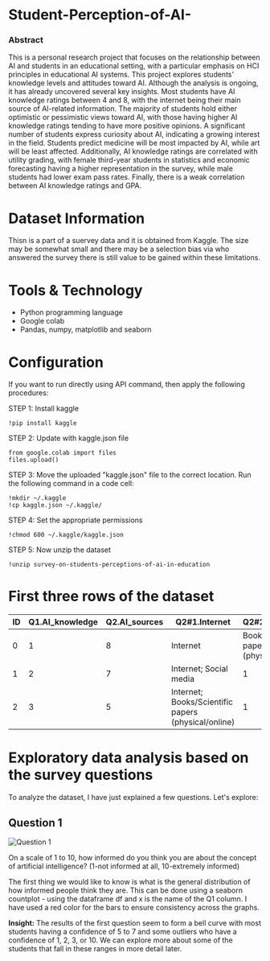 # Student-Perception-of-AI-

### Abstract 
This is a personal research project that focuses on the relationship between AI and students in an educational setting, with a particular emphasis on HCI principles in educational AI systems. This project explores students' knowledge levels and attitudes toward AI. Although the analysis is ongoing, it has already uncovered several key insights. Most students have AI knowledge ratings between 4 and 8, with the internet being their main source of AI-related information. The majority of students hold either optimistic or pessimistic views toward AI, with those having higher AI knowledge ratings tending to have more positive opinions. A significant number of students express curiosity about AI, indicating a growing interest in the field. Students predict medicine will be most impacted by AI, while art will be least affected. Additionally, AI knowledge ratings are correlated with utility grading, with female third-year students in statistics and economic forecasting having a higher representation in the survey, while male students had lower exam pass rates. Finally, there is a weak correlation between AI knowledge ratings and GPA.

# Dataset Information
Thisn is a part of a suervey data and it is obtained from Kaggle. The size may be somewhat small and there may be a selection bias via who answered the survey there is still value to be gained within these limitations.

# Tools & Technology
- Python programming language
- Google colab
- Pandas, numpy, matplotlib and seaborn

# Configuration
If you want to run directly using API command, then apply the following procedures: <br>

STEP 1: Install kaggle
~~~
!pip install kaggle
~~~

STEP 2: Update with kaggle.json file
~~~
from google.colab import files
files.upload()
~~~

STEP 3: Move the uploaded "kaggle.json" file to the correct location. Run the following command in a code cell:
~~~
!mkdir ~/.kaggle
!cp kaggle.json ~/.kaggle/
~~~

STEP 4: Set the appropriate permissions
~~~
!chmod 600 ~/.kaggle/kaggle.json
~~~

STEP 5: Now unzip the dataset
~~~
!unzip survey-on-students-perceptions-of-ai-in-education
~~~

# First three rows of the dataset

| ID | Q1.AI_knowledge | Q2.AI_sources | Q2#1.Internet | Q2#2.Books/Papers | Q2#3.Social_media | Q2#4.Discussions | Q2#5.NotInformed | Q3#1.AI_dehumanization | Q3#2.Job_replacement | ... | Q7.Utility_grade | Q8.Advantage_teaching | Q9.Advantage_learning | Q10.Advantage_evaluation | Q11.Disadvantage_educational_process | Q12.Gender | Q13.Year_of_study | Q14.Major | Q15.Passed_exams | Q16.GPA |
|----|-----------------|--------------|--------------|------------------|-----------------|-----------------|------------------|-----------------------|-------------------|-----|-----------------|-----------------------|----------------------|------------------------|----------------------------------|----------|-----------------|----------|-----------------|-------|
| 0  | 1             | 8            | Internet     | Books/Scientific papers (physical/online) | 1 | 1 | 0 | 0 | 1 | 2 | ... | 9 | 3 | 1 | 2 | 3 | 1 | 2 | 2 | 1 | 9.2 |
| 1  | 2             | 7            | Internet; Social media | 1 | 0 | 1 | 0 | 0 | 2 | 3 | ... | 6 | 2 | 2 | 1 | 2 | 2 | 2 | 2 | 1 | 7.7 |
| 2  | 3             | 5            | Internet; Books/Scientific papers (physical/online) | 1 | 1 | 0 | 0 | 0 | 2 | 1 | ... | 6 | 3 | 3 | 3 | 4 | 2 | 2 | 2 | 0 | 7.2 |


# Exploratory data analysis based on the survey questions

To analyze the dataset, I have just explained a few questions. Let's explore:

## Question 1

![Question 1]("C:\Users\USER\Downloads\download.png")

On a scale of 1 to 10, how informed do you think you are about the concept of artificial intelligence? (1-not informed at all, 10-extremely informed)

The first thing we would like to know is what is the general distribution of how informed people think they are. This can be done using a seaborn countplot - using the dataframe df and x is the name of the Q1 column. I have used a red color for the bars to ensure consistency across the graphs.

**Insight:** The results of the first question seem to form a bell curve with most students having a confidence of 5 to 7 and some outliers who have a confidence of 1, 2, 3, or 10. We can explore more about some of the students that fall in these ranges in more detail later.
